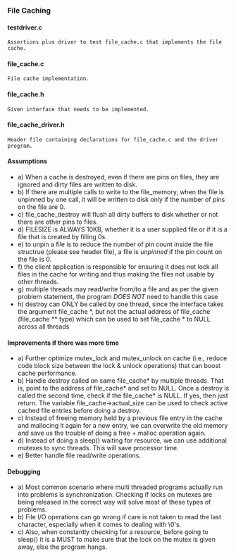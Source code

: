 ### File Caching

#### testdriver.c
    Assertions plus driver to test file_cache.c that implements the file cache.

#### file_cache.c
    File cache implementation.

#### file_cache.h
    Given interface that needs to be implemented.

#### file_cache_driver.h
    Header file containing declarations for file_cache.c and the driver program.

#### Assumptions
 * a) When a cache is destroyed, even if there are pins on files, they are ignored and dirty files are written to disk.
 * b) If there are multiple calls to write to the file_memory, when the file is unpinned by one call, it will be written to disk only if the number of pins on the file are 0.
 * c) file_cache_destroy will flush all dirty buffers to disk whether or not there are other pins to files.
 * d) FILESIZE is ALWAYS 10KB, whether it is a user supplied file or if it is a file that is created by filling 0s.
 * e) to unpin a file is to reduce the number of pin count inside the file structrue (please see header file), a file is *unpinned* if the pin count on the file is 0.
 * f) the client application is responsible for ensuring it does not lock all files in the cache for writing and thus making the files not usable by other threads.
 * g) multiple threads may read/write from/to a file and as per the given problem statement, the program *DOES NOT* need to handle this case
 * h) destroy can ONLY be called by one thread, since the interface takes the argument file_cache *, but not the actual address of file_cache (file_cache ** type) which can be used to set file_cache * to NULL across all threads

#### Improvements if there was more time
 * a) Further optimize mutex_lock and mutex_unlock on cache (i.e., reduce code block size between the lock & unlock operations) that can boost cache performance.
 * b) Handle destroy called on same file_cache* by multiple threads. That is, point to the address of file_cache* and set to NULL. Once a destroy is called the second time, check if the file_cache* is NULL. If yes, then just return. The variable file_cache->actual_size can be used to check active cached file entries before doing a destroy.
 * c) Instead of freeing memory held by a previous file entry in the cache and mallocing it again for a new entry, we can overwrite the old memory and save us the trouble of doing a free + malloc operation again.
 * d) Instead of doing a sleep() waiting for resource, we can use additional mutexes to sync threads. This will save processor time. 
 * e) Better handle file read/write operations.

#### Debugging
 * a) Most common scenario where multi threaded programs actually run into problems is synchronization. Checking if locks on mutexes are being released in the correct way will solve most of these types of problems.
 * b) File I/O operations can go wrong if care is not taken to read the last character, especially when it comes to dealing with \0's.
 * c) Also, when constantly checking for a resource, before going to sleep() it is a MUST to make sure that the lock on the mutex is given away, else the program hangs.
